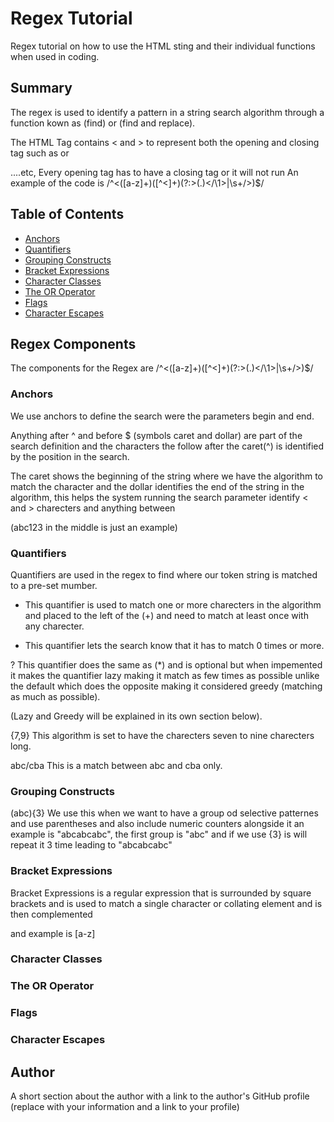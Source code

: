 # Regex Tutorial

Regex tutorial on how to use the HTML sting and their individual functions when used in coding.

## Summary

The regex is used to identify a pattern in a string search algorithm through a function kown as (find) or (find and replace).

The HTML Tag contains < and > to represent both the opening and closing tag such as or

....etc, Every opening tag has to have a closing tag or it will not run
An example of the code is /^<([a-z]+)([^<]+)(?:>(.)</\1>|\s+/>)$/

## Table of Contents

- [Anchors](#anchors)
- [Quantifiers](#quantifiers)
- [Grouping Constructs](#grouping-constructs)
- [Bracket Expressions](#bracket-expressions)
- [Character Classes](#character-classes)
- [The OR Operator](#the-or-operator)
- [Flags](#flags)
- [Character Escapes](#character-escapes)

## Regex Components
The components for the Regex are /^<([a-z]+)([^<]+)(?:>(.)</\1>|\s+/>)$/

### Anchors
We use anchors to define the search were the parameters begin and end.

Anything after ^ and before $ (symbols caret and dollar) are part of the search definition and the characters the follow after the caret(^) is identified by the position in the search.

The caret shows the beginning of the string where we have the algorithm to match the character and the dollar identifies the end of the string in the algorithm, this helps the system running the search parameter identify < and > charecters and anything between

(abc123 in the middle is just an example)

### Quantifiers
Quantifiers are used in the regex to find where our token string is matched to a pre-set mumber.

+ This quantifier is used to match one or more charecters in the algorithm and placed to the left of the (+) and need to match at least once with any charecter.

* This quantifier lets the search know that it has to match 0 times or more.

? This quantifier does the same as (*) and is optional but when impemented it makes the quantifier lazy making it match as few times as possible unlike the default which does the opposite making it considered greedy (matching as much as possible).

(Lazy and Greedy will be explained in its own section below).

{7,9} This algorithm is set to have the charecters seven to nine charecters long.

abc/cba This is a match between abc and cba only.

### Grouping Constructs
(abc){3} We use this when we want to have a group od selective patternes and use parentheses and also include numeric counters alongside it
an example is "abcabcabc", the first group is "abc" and if we use {3} is will repeat it 3 time leading to "abcabcabc"

### Bracket Expressions
Bracket Expressions is a regular expression that is surrounded by square brackets and is used to match a single character or collating element and is then complemented

and example is [a-z]

### Character Classes

### The OR Operator

### Flags

### Character Escapes

## Author

A short section about the author with a link to the author's GitHub profile (replace with your information and a link to your profile)
